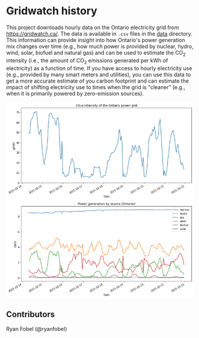 # Gridwatch history

This project downloads hourly data on the Ontario electricity grid from https://gridwatch.ca/. The data is available in `.csv` files in the [data](https://github.com/ryanfobel/gridwatch-history/blob/main/data/) directory. This information can provide insight into how Ontario's power generation mix changes over time (e.g., how much power is provided by nuclear, hydro, wind, solar, biofuel and natural gas) and can be used to estimate the CO$_2$ intensity (i.e., the amount of CO$_2$ emissions generated per kWh of electricity) as a function of time. If you have access to hourly electricity use (e.g., provided by many smart meters and utilities), you can use this data to get a more accurate estimate of you carbon footprint and can estimate the impact of shifting electricity use to times when the grid is "cleaner" (e.g., when it is primarily powered by zero-emission sources).

![CO2 intensity](notebooks/images/co2_intensity.png)
![Power generation by source](notebooks/images/power_generation_by_source.png)

## Contributors

Ryan Fobel (@ryanfobel)


```python

```
